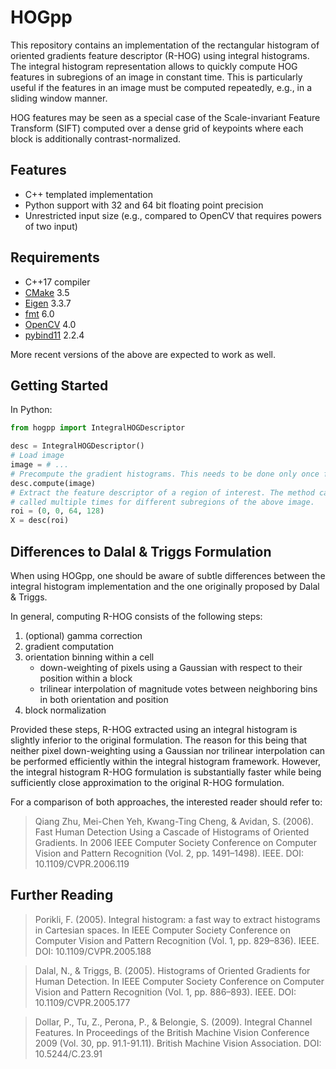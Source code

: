 # HOGpp

This repository contains an implementation of the rectangular histogram of
oriented gradients feature descriptor (R-HOG) using integral histograms. The
integral histogram representation allows to quickly compute HOG features in
subregions of an image in constant time. This is particularly useful if the
features in an image must be computed repeatedly, e.g., in a sliding window
manner.

HOG features may be seen as a special case of the Scale-invariant Feature
Transform (SIFT) computed over a dense grid of keypoints where each block is
additionally contrast-normalized.

## Features

* C++ templated implementation
* Python support with 32 and 64 bit floating point precision
* Unrestricted input size (e.g., compared to OpenCV that requires powers of two
  input)

## Requirements

* C++17 compiler
* [CMake](https://gitlab.kitware.com/cmake/cmake) 3.5
* [Eigen](https://gitlab.com/libeigen/eigen) 3.3.7
* [fmt](https://github.com/fmtlib/fmt) 6.0
* [OpenCV](https://github.com/opencv/opencv) 4.0
* [pybind11](https://github.com/pybind/pybind11) 2.2.4

More recent versions of the above are expected to work as well.

## Getting Started

In Python:

```python
from hogpp import IntegralHOGDescriptor

desc = IntegralHOGDescriptor()
# Load image
image = # ...
# Precompute the gradient histograms. This needs to be done only once for each image.
desc.compute(image)
# Extract the feature descriptor of a region of interest. The method can be
# called multiple times for different subregions of the above image.
roi = (0, 0, 64, 128)
X = desc(roi)
```

## Differences to Dalal & Triggs Formulation

When using HOGpp, one should be aware of subtle differences between the integral
histogram implementation and the one originally proposed by Dalal & Triggs.

In general, computing R-HOG consists of the following steps:

1. (optional) gamma correction
2. gradient computation
3. orientation binning within a cell
    * down-weighting of pixels using a Gaussian with respect to their position
      within a block
    * trilinear interpolation of magnitude votes between neighboring bins in
      both orientation and position
4. block normalization

Provided these steps, R-HOG extracted using an integral histogram is slightly
inferior to the original formulation. The reason for this being that neither
pixel down-weighting using a Gaussian nor trilinear interpolation can be
performed efficiently within the integral histogram framework. However, the
integral histogram R-HOG formulation is substantially faster while being
sufficiently close approximation to the original R-HOG formulation.

For a comparison of both approaches, the interested reader should refer to:

> Qiang Zhu, Mei-Chen Yeh, Kwang-Ting Cheng, & Avidan, S. (2006). Fast Human Detection Using a Cascade of Histograms of Oriented Gradients. In 2006 IEEE Computer Society Conference on Computer Vision and Pattern Recognition (Vol. 2, pp. 1491–1498). IEEE. DOI: 10.1109/CVPR.2006.119

## Further Reading

> Porikli, F. (2005). Integral histogram: a fast way to extract histograms in Cartesian spaces. In IEEE Computer Society Conference on Computer Vision and Pattern Recognition (Vol. 1, pp. 829–836). IEEE. DOI: 10.1109/CVPR.2005.188

> Dalal, N., & Triggs, B. (2005). Histograms of Oriented Gradients for Human Detection. In IEEE Computer Society Conference on Computer Vision and Pattern Recognition (Vol. 1, pp. 886–893). IEEE. DOI: 10.1109/CVPR.2005.177

> Dollar, P., Tu, Z., Perona, P., & Belongie, S. (2009). Integral Channel Features. In Proceedings of the British Machine Vision Conference 2009 (Vol. 30, pp. 91.1-91.11). British Machine Vision Association. DOI: 10.5244/C.23.91
